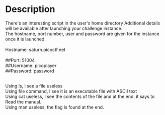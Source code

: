 # Description<br>
There's an interesting script in the user's home directory
Additional details will be available after launching your challenge instance.
<br>
The hostname, port number, user and password are given for the instance once it is launched.<br><br>
Hostname: saturn.picoctf.net<br><br>
##Port:     51004<br>
##Username: picoplayer<br>
##Password: password<br><br>

Using ls, I see a file useless<br>
Using file command, I see it is an executable file with ASCII text<br>
Using cat useless, I see the contents of the file and at the end, it says to Read the manual.<br>
Using man useless, the flag is found at the end.<br>
